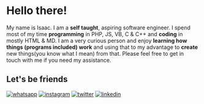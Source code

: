 # Hello there!

My name is Isaac. I am a **self taught**, aspiring software engineer. I spend most of my time **programming** in PHP, JS, VB, C & C++ and **coding** in mostly HTML & MD. I am a very curious person and enjoy **learning how things (programs included) work** and using that to my advantage to **create** new things(you know what I mean) from that. Please feel free to get in touch with me if you need my assistance.

## Let's be friends

[![whatsapp](https://img.shields.io/badge/Whatsapp-original?style=for-the-badge&logo=whatsApp&logoColor=white)](//wa.me/263782192384)
[![instagram](https://img.shields.io/badge/Instagram-yellow?style=for-the-badge&logo=twitter&logoColor=white)](//instagram.com/immachakata)
[![twitter](https://img.shields.io/badge/Twitter-blue?style=for-the-badge&logo=Twitter&logoColor=white)](//twitter.com/immachakata)
[![linkedin](https://img.shields.io/badge/LinkedIn-blue?style=for-the-badge&logo=LinkedIn&logoColor=white)](//zw.linkedin.com/immachakata)
